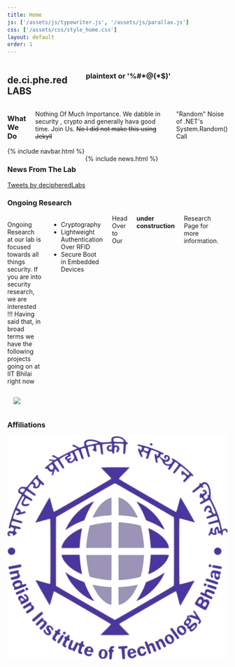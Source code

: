 ```yaml
---
title: Home
js: ['/assets/js/typewriter.js', '/assets/js/parallax.js']
css: ['/assets/css/style_home.css']
layout: default
order: 1
---
```


<section class="header">
<div class="row">
    <div class="five columns">
        <h1>de.ci.phe.red<div class="name-small">LABS</div></h1>
        <br>
        <h3 class="heading">plaintext  or <span class="typewriter">'%#*@(*$)'</span></h3>
    </div>
    <div class="motivation seven columns">
        <h3 class=" heading">What We Do</h3>
        <p>
        Nothing Of Much Importance. We dabble in security , crypto and generally hava good time.
        Join Us. <strike>No I did not make this using Jekyll</strike>
        </p>
        <div class="tag">
            <p class="heading small">"Random" Noise of .NET's System.Random() Call</p>
        </div>
    </div>
</div>            
</section>
{% include navbar.html %}
<div class="row">
    <div class="spacer-small"></div>
</div>

<div class="row">
    <div class="intro seven columns">
        <h3 class="heading">News From The Lab</h3>
            {% include news.html %}
            <div class="row">
                <div class="spacer"></div>
            </div>
    </div>
    <div class="five columns">
        <div style="float:right;">
            <a class="twitter-timeline" data-lang="en" data-width="22em" data-height="50em" data-theme="dark" href="https://twitter.com/decipheredLabs?ref_src=twsrc%5Etfw">Tweets by decipheredLabs</a> <script async src="https://platform.twitter.com/widgets.js" charset="utf-8"></script>
        </div>
        <!-- <img style="float:left;max-width: 100%;" src="https://imgs.xkcd.com/comics/password_strength.png"> -->
    </div>
</div>

<div class="row">
    <h3 class="heading">Ongoing Research</h3>
    <div class="six columns">
        <p>
            Ongoing Research at our lab is focused towards all things security. If you are into security research, we are interested !!!
            Having said that, in broad terms we have the following projects going on at IIT Bhilai right now
            <ul>
                <li>Cryptography</li>
                <li>Lightweight Authentication Over RFID</li>
                <li>Secure Boot in Embedded Devices</li>
            </ul>
            Head Over to Our <b>under construction</b> Research Page for more information.
        </p>        
    </div>
    <div class="five columns">
        <img style=" margin:1em; float:right;max-width: 100%;" src="https://imgs.xkcd.com/comics/security.png">
    </div>
</div>

<div class="row">
    <div class="spacer-small"></div>
</div>

<div class="row">
    <h3 class="heading">Affiliations</h3>
    <img class="logo" src="/assets/images/iitbh.png">
</div>